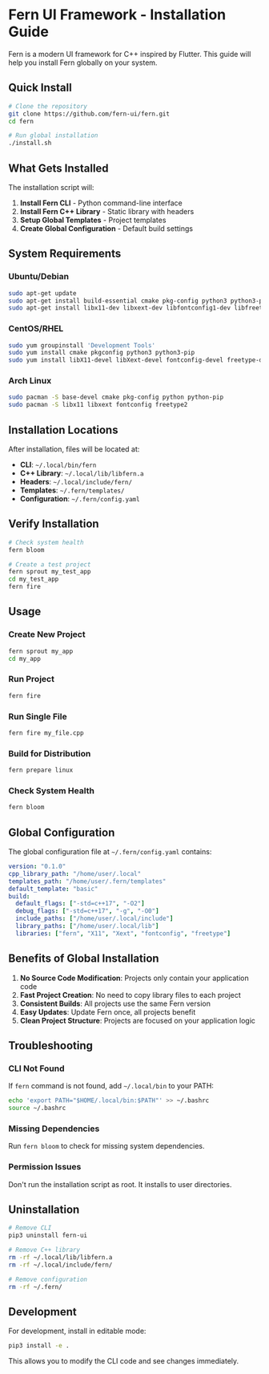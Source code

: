 # Fern UI Framework - Installation Guide

Fern is a modern UI framework for C++ inspired by Flutter. This guide will help you install Fern globally on your system.

## Quick Install

```bash
# Clone the repository
git clone https://github.com/fern-ui/fern.git
cd fern

# Run global installation
./install.sh
```

## What Gets Installed

The installation script will:

1. **Install Fern CLI** - Python command-line interface
2. **Install Fern C++ Library** - Static library with headers
3. **Setup Global Templates** - Project templates
4. **Create Global Configuration** - Default build settings

## System Requirements

### Ubuntu/Debian
```bash
sudo apt-get update
sudo apt-get install build-essential cmake pkg-config python3 python3-pip
sudo apt-get install libx11-dev libxext-dev libfontconfig1-dev libfreetype6-dev
```

### CentOS/RHEL
```bash
sudo yum groupinstall 'Development Tools'
sudo yum install cmake pkgconfig python3 python3-pip
sudo yum install libX11-devel libXext-devel fontconfig-devel freetype-devel
```

### Arch Linux
```bash
sudo pacman -S base-devel cmake pkg-config python python-pip
sudo pacman -S libx11 libxext fontconfig freetype2
```

## Installation Locations

After installation, files will be located at:

- **CLI**: `~/.local/bin/fern`
- **C++ Library**: `~/.local/lib/libfern.a`
- **Headers**: `~/.local/include/fern/`
- **Templates**: `~/.fern/templates/`
- **Configuration**: `~/.fern/config.yaml`

## Verify Installation

```bash
# Check system health
fern bloom

# Create a test project
fern sprout my_test_app
cd my_test_app
fern fire
```

## Usage

### Create New Project
```bash
fern sprout my_app
cd my_app
```

### Run Project
```bash
fern fire
```

### Run Single File
```bash
fern fire my_file.cpp
```

### Build for Distribution
```bash
fern prepare linux
```

### Check System Health
```bash
fern bloom
```

## Global Configuration

The global configuration file at `~/.fern/config.yaml` contains:

```yaml
version: "0.1.0"
cpp_library_path: "/home/user/.local"
templates_path: "/home/user/.fern/templates"
default_template: "basic"
build:
  default_flags: ["-std=c++17", "-O2"]
  debug_flags: ["-std=c++17", "-g", "-O0"]
  include_paths: ["/home/user/.local/include"]
  library_paths: ["/home/user/.local/lib"]
  libraries: ["fern", "X11", "Xext", "fontconfig", "freetype"]
```

## Benefits of Global Installation

1. **No Source Code Modification**: Projects only contain your application code
2. **Fast Project Creation**: No need to copy library files to each project
3. **Consistent Builds**: All projects use the same Fern version
4. **Easy Updates**: Update Fern once, all projects benefit
5. **Clean Project Structure**: Projects are focused on your application logic

## Troubleshooting

### CLI Not Found
If `fern` command is not found, add `~/.local/bin` to your PATH:

```bash
echo 'export PATH="$HOME/.local/bin:$PATH"' >> ~/.bashrc
source ~/.bashrc
```

### Missing Dependencies
Run `fern bloom` to check for missing system dependencies.

### Permission Issues
Don't run the installation script as root. It installs to user directories.

## Uninstallation

```bash
# Remove CLI
pip3 uninstall fern-ui

# Remove C++ library
rm -rf ~/.local/lib/libfern.a
rm -rf ~/.local/include/fern/

# Remove configuration
rm -rf ~/.fern/
```

## Development

For development, install in editable mode:

```bash
pip3 install -e .
```

This allows you to modify the CLI code and see changes immediately.

